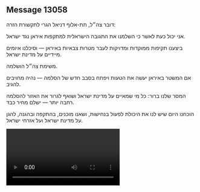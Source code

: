## Message 13058

דובר צה״ל, תת-אלוף דניאל הגרי לתקשורת הזרה:

אני יכול כעת לאשר כי השלמנו את התגובה הישראלית למתקפות איראן נגד ישראל.
 
ביצענו תקיפות ממוקדות ומדויקות לעבר מטרות צבאיות באיראן — וסיכלנו איומים מיידיים על מדינת ישראל. 
 
משימת צה״ל הושלמה. 

אם המשטר באיראן יעשה את הטעות ויפתח בסבב חדש של הסלמה — נהיה מחויבים להגיב.
 
המסר שלנו ברור: כל מי שמאיים על מדינת ישראל ושואף לגרור את האזור להסלמה רחבה יותר — ישלם מחיר כבד.

הוכחנו היום שיש לנו את היכולת לפעול בנחישות, ושאנו מוכנים, בהתקפה ובהגנה, להגן על מדינת ישראל ועל אזרחי ישראל.

![Video](https://data.iron-swords.co.il/2024/October/26/13058/13058_media.mp4)
